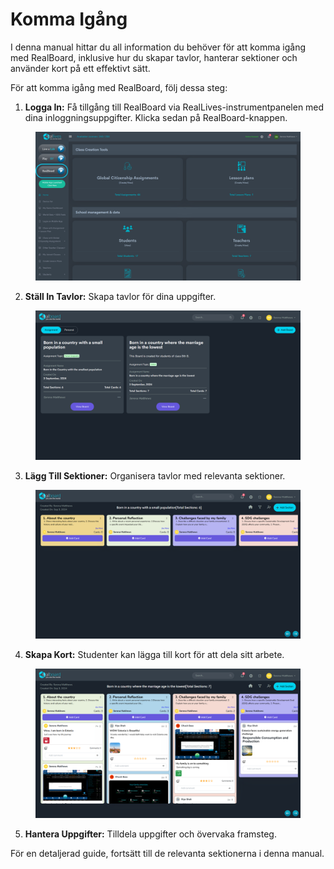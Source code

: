 # Komma Igång

I denna manual hittar du all information du behöver för att komma igång med RealBoard, inklusive hur du skapar tavlor, hanterar sektioner och använder kort på ett effektivt sätt.

För att komma igång med RealBoard, följ dessa steg:

1. **Logga In:** Få tillgång till RealBoard via RealLives-instrumentpanelen med dina inloggningsuppgifter. Klicka sedan på RealBoard-knappen.

<figure><img src="../.gitbook/assets/Untitled design (11).png" alt=""><figcaption></figcaption></figure>

2. **Ställ In Tavlor:** Skapa tavlor för dina uppgifter.

<figure><img src="../.gitbook/assets/Screenshot 2024-09-05 173700.png" alt=""><figcaption></figcaption></figure>

3. **Lägg Till Sektioner:** Organisera tavlor med relevanta sektioner.

<figure><img src="../.gitbook/assets/Screenshot 2024-09-05 173719.png" alt=""><figcaption></figcaption></figure>

4. **Skapa Kort:** Studenter kan lägga till kort för att dela sitt arbete.

<figure><img src="../.gitbook/assets/Screenshot 2024-09-05 173738.png" alt=""><figcaption></figcaption></figure>

5. **Hantera Uppgifter:** Tilldela uppgifter och övervaka framsteg.

För en detaljerad guide, fortsätt till de relevanta sektionerna i denna manual.
